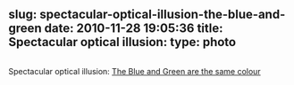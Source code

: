slug: spectacular-optical-illusion-the-blue-and-green
date: 2010-11-28 19:05:36
title: Spectacular optical illusion: 
type: photo
---

<a href="http://9gag.com/gag/53132"><img src="{{@asset.url swerner/tumblr/2010-11-28-spectacular-optical-illusion-the-blue-and-green-f3f716b0e4.png}}" alt=""/></a>

Spectacular optical illusion: [The Blue and Green are the same colour](http://9gag.com/gag/53132)
